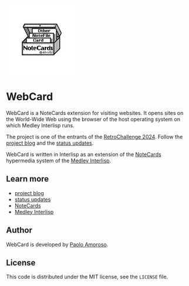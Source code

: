 ![Icon of the NoteCards hypermedia system of Medley Interlisp.](https://raw.githubusercontent.com/pamoroso/webcard/main/notecards-icon.png)

# WebCard

WebCard is a NoteCards extension for visiting websites. It opens sites on the World-Wide Web using the browser of the host operating system on which Medley Interlisp runs.

The project is one of the entrants of the [RetroChallenge 2024](https://www.retrochallenge.org/2024/08/rc202410-registration-is-open.html). Follow the [project blog](https://journal.paoloamoroso.com/tag:WebCard) and the [status updates](https://fosstodon.org/@amoroso/tagged/RC2024).

WebCard is written in Interlisp as an extension of the [NoteCards](https://en.wikipedia.org/wiki/NoteCards) hypermedia system of the [Medley Interlisp](https://interlisp.org).


## Learn more

- [project blog](https://journal.paoloamoroso.com/tag:WebCard)
- [status updates](https://fosstodon.org/@amoroso/tagged/RC2024)
- [NoteCards](https://en.wikipedia.org/wiki/NoteCards)
- [Medley Interlisp](https://interlisp.org)


## Author

WebCard is developed by [Paolo Amoroso](https://github.com/pamoroso).


## License

This code is distributed under the MIT license, see the `LICENSE` file.
